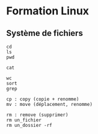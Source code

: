 # Formation Linux


## Système de fichiers

```
cd
ls
pwd

cat

wc
sort
grep

cp : copy (copie + renomme)
mv : move (déplacement, renomme)

rm : remove (supprimer)
rm un_fichier
rm un_dossier -rf
```
